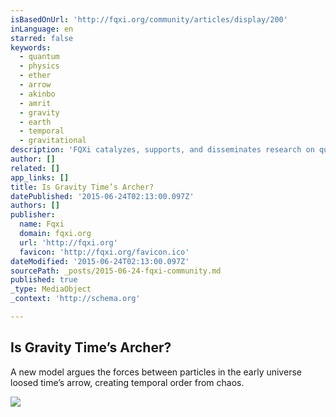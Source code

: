```yaml
---
isBasedOnUrl: 'http://fqxi.org/community/articles/display/200'
inLanguage: en
starred: false
keywords:
  - quantum
  - physics
  - ether
  - arrow
  - akinbo
  - amrit
  - gravity
  - earth
  - temporal
  - gravitational
description: 'FQXi catalyzes, supports, and disseminates research on questions at the foundations of physics and cosmology, particularly new frontiers and innovative ideas integral to a deep understanding of reality, but unlikely to be supported by conventional funding sources.'
author: []
related: []
app_links: []
title: Is Gravity Time’s Archer?
datePublished: '2015-06-24T02:13:00.097Z'
authors: []
publisher:
  name: Fqxi
  domain: fqxi.org
  url: 'http://fqxi.org'
  favicon: 'http://fqxi.org/favicon.ico'
dateModified: '2015-06-24T02:13:00.097Z'
sourcePath: _posts/2015-06-24-fqxi-community.md
published: true
_type: MediaObject
_context: 'http://schema.org'

---
```

<article style=""><h1>Is Gravity Time’s Archer?</h1><p>A new model argues the forces between particles in the early universe loosed time’s arrow, creating temporal order from chaos.</p><img src="http://fqxi.org/data/article-images/html/koslowski_small.jpg" /></article>